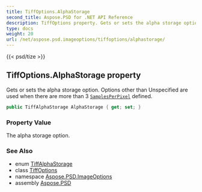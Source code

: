 ```yaml
---
title: TiffOptions.AlphaStorage
second_title: Aspose.PSD for .NET API Reference
description: TiffOptions property. Gets or sets the alpha storage option. Options other than Unspecified are used when there are more than 3 SamplesPerPixel defined
type: docs
weight: 20
url: /net/aspose.psd.imageoptions/tiffoptions/alphastorage/
---
```

{{< psd/tize >}}
## TiffOptions.AlphaStorage property

Gets or sets the alpha storage option. Options other than Unspecified are used when there are more than 3 [`SamplesPerPixel`](../samplesperpixel/) defined.

```csharp
public TiffAlphaStorage AlphaStorage { get; set; }
```

### Property Value

The alpha storage option.

### See Also

* enum [TiffAlphaStorage](../../../aspose.psd.fileformats.tiff.enums/tiffalphastorage/)
* class [TiffOptions](../)
* namespace [Aspose.PSD.ImageOptions](../../tiffoptions/)
* assembly [Aspose.PSD](../../../)


